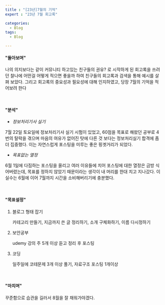 ```yaml
---
title : "[23년]7월의 기억"
expert : "23년 7월 회고록"

categories:
  - Blog
tags:
  - Blog

---
```


#### "돌아보며"

나의 의지보다는 같이 커뮤니티 하고있는 친구들의 권유? 로 시작하게 된 회고록을 쓰려던 찰나에 어떤걸 어떻게 적으면 좋을까 하여 친구들의 회고록과 검색을 통해 예시를 살펴 보았다. 그리고 회고록의 중요성과 필요성에 대해 인지하였고, 당장 7월의 기억을 적어보려 한다

<br/>

#### "분석"

- *정보처리기사 실기*

7월 22일 토요일에 정보처리기사 실기 시험이 있었고, 60점을 목표로 해왔던 공부로 4번의 탈락을 겪으며 마음의 여유가 없어진 탓에 다른 것 보다는 정보처리실기 합격에 좀 더 집중했다. 이는 자연스럽게 포스팅을 미루는 좋은 핑곗거리가 되었다.

- *목표없는 열정*

6월 1일에 다짐하는 포스팅을 올리고 여러 이유들에 치어 포스팅에 대한 열정은 금방 식어버렸는데, 목표를 정하지 않았기 때문이라는 생각이 내 머리를 한대 치고 지나갔다. 이 실수는 6월에 이어 7월까지 시간을 소비해버리기에 충분했다.

<br/>

#### "목표설정"

1. 블로그 형태 잡기
   
   카테고리 만들기, 지금까지 쓴 글 정리하기, 소개 구체화하기, 이름 다시정하기

2. 보안공부
   
   udemy 강의 주 5개 이상 듣고 정리 후 포스팅

3. 코딩
   
   일주일에 코테문제 3개 이상 풀기, 자료구조 포스팅 1개이상
   
   <br/>

#### "마치며"

꾸준함으로 습관을 길러서 8월을 잘 채워가야겠다.

<script src="https://giscus.app/client.js"
        data-repo="EagerBeaverLee/chat_DB"
        data-repo-id="R_kgDOKEWezw"
        data-category="Announcements"
        data-category-id="DIC_kwDOKEWez84CYZ4V"
        data-mapping="pathname"
        data-strict="0"
        data-reactions-enabled="1"
        data-emit-metadata="0"
        data-input-position="top"
        data-theme="preferred_color_scheme"
        data-lang="ko"
        crossorigin="anonymous"
        async>
</script>

